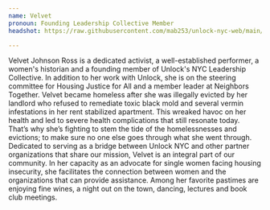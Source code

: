 ```yaml
---
name: Velvet
pronoun: Founding Leadership Collective Member
headshot: https://raw.githubusercontent.com/mab253/unlock-nyc-web/main/uploads/velvet_crop.png

---
```

Velvet Johnson Ross is a dedicated activist, a well-established performer, a women's historian and a founding member of Unlock's NYC Leadership Collective. In addition to her work with Unlock, she is on the steering committee for Housing Justice for All and a member leader at Neighbors Together. Velvet became homeless after she was illegally evicted by her landlord who refused to remediate toxic black mold and several vermin infestations in her rent stabilized apartment. This wreaked havoc on her health and led to severe health complications that still resonate today. That’s why she’s fighting to stem the tide of the homelessnesses and evictions; to make sure no one else goes through what she went through. Dedicated to serving as a bridge between Unlock NYC and other partner organizations that share our mission, Velvet is an integral part of our community. In her capacity as an advocate for single women facing housing insecurity, she facilitates the connection between women and the organizations that can provide assistance. Among her favorite pastimes are enjoying fine wines, a night out on the town, dancing, lectures and book club meetings.